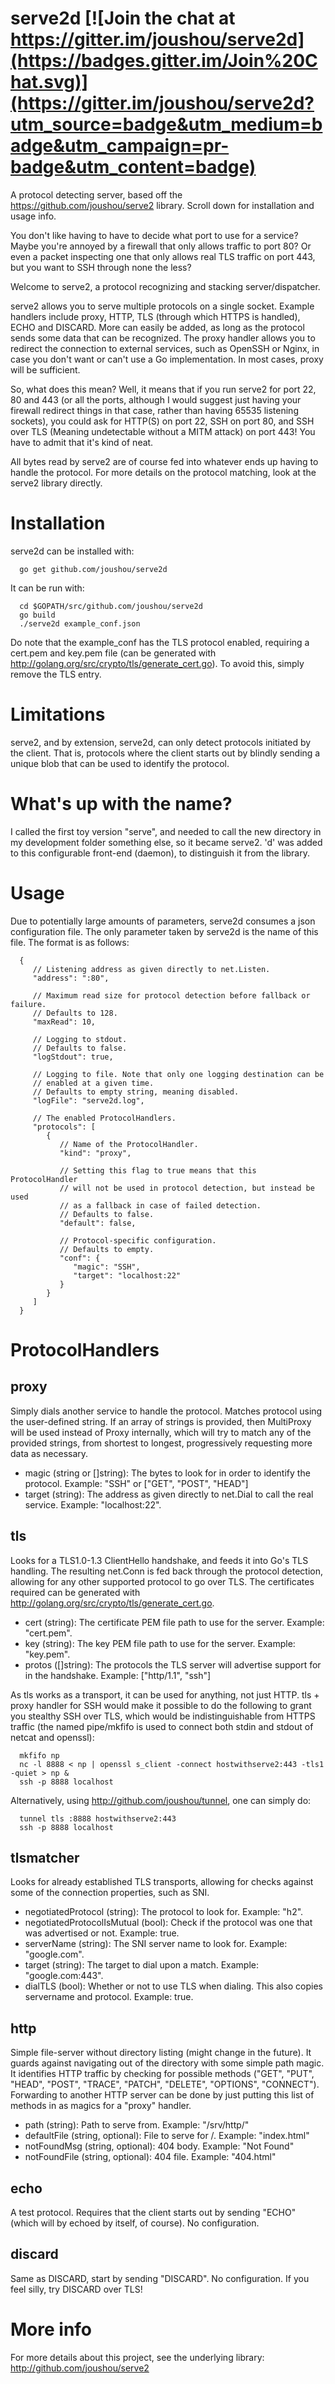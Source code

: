 # serve2d [![Join the chat at https://gitter.im/joushou/serve2d](https://badges.gitter.im/Join%20Chat.svg)](https://gitter.im/joushou/serve2d?utm_source=badge&utm_medium=badge&utm_campaign=pr-badge&utm_content=badge)

A protocol detecting server, based off the https://github.com/joushou/serve2 library. Scroll down for installation and usage info.

You don't like having to have to decide what port to use for a service? Maybe you're annoyed by a firewall that only allows traffic to port 80? Or even a packet inspecting one that only allows real TLS traffic on port 443, but you want to SSH through none the less?

Welcome to serve2, a protocol recognizing and stacking server/dispatcher.

serve2 allows you to serve multiple protocols on a single socket. Example handlers include proxy, HTTP, TLS (through which HTTPS is handled), ECHO and DISCARD. More can easily be added, as long as the protocol sends some data that can be recognized. The proxy handler allows you to redirect the connection to external services, such as OpenSSH or Nginx, in case you don't want or can't use a Go implementation. In most cases, proxy will be sufficient.

So, what does this mean? Well, it means that if you run serve2 for port 22, 80 and 443 (or all the ports, although I would suggest just having your firewall redirect things in that case, rather than having 65535 listening sockets), you could ask for HTTP(S) on port 22, SSH on port 80, and SSH over TLS (Meaning undetectable without a MITM attack) on port 443! You have to admit that it's kind of neat.

All bytes read by serve2 are of course fed into whatever ends up having to handle the protocol. For more details on the protocol matching, look at the serve2 library directly.

# Installation
serve2d can be installed with:

      go get github.com/joushou/serve2d

It can be run with:

      cd $GOPATH/src/github.com/joushou/serve2d
      go build
      ./serve2d example_conf.json

Do note that the example_conf has the TLS protocol enabled, requiring a cert.pem and key.pem file (can be generated with http://golang.org/src/crypto/tls/generate_cert.go). To avoid this, simply remove the TLS entry.

# Limitations
serve2, and by extension, serve2d, can only detect protocols initiated by the client. That is, protocols where the client starts out by blindly sending a unique blob that can be used to identify the protocol.

# What's up with the name?
I called the first toy version "serve", and needed to call the new directory in my development folder something else, so it became serve2. 'd' was added to this configurable front-end (daemon), to distinguish it from the library.

# Usage
Due to potentially large amounts of parameters, serve2d consumes a json configuration file. The only parameter taken by serve2d is the name of this file. The format is as follows:

      {
         // Listening address as given directly to net.Listen.
         "address": ":80",

         // Maximum read size for protocol detection before fallback or failure.
         // Defaults to 128.
         "maxRead": 10,

         // Logging to stdout.
         // Defaults to false.
         "logStdout": true,

         // Logging to file. Note that only one logging destination can be
         // enabled at a given time.
         // Defaults to empty string, meaning disabled.
         "logFile": "serve2d.log",

         // The enabled ProtocolHandlers.
         "protocols": [
            {
               // Name of the ProtocolHandler.
               "kind": "proxy",

               // Setting this flag to true means that this ProtocolHandler
               // will not be used in protocol detection, but instead be used
               // as a fallback in case of failed detection.
               // Defaults to false.
               "default": false,

               // Protocol-specific configuration.
               // Defaults to empty.
               "conf": {
                  "magic": "SSH",
                  "target": "localhost:22"
               }
            }
         ]
      }

# ProtocolHandlers

## proxy
Simply dials another service to handle the protocol. Matches protocol using the user-defined string. If an array of strings is provided, then MultiProxy will be used instead of Proxy internally, which will try to match any of the provided strings, from shortest to longest, progressively requesting more data as necessary.

* magic (string or []string): The bytes to look for in order to identify the protocol. Example: "SSH" or ["GET", "POST", "HEAD"]
* target (string): The address as given directly to net.Dial to call the real service. Example: "localhost:22".

## tls
Looks for a TLS1.0-1.3 ClientHello handshake, and feeds it into Go's TLS handling. The resulting net.Conn is fed back through the protocol detection, allowing for any other supported protocol to go over TLS.
The certificates required can be generated with http://golang.org/src/crypto/tls/generate_cert.go.

* cert (string): The certificate PEM file path to use for the server. Example: "cert.pem".
* key (string): The key PEM file path to use for the server. Example: "key.pem".
* protos ([]string): The protocols the TLS server will advertise support for in the handshake. Example: ["http/1.1", "ssh"]

As tls works as a transport, it can be used for anything, not just HTTP. tls + proxy handler for SSH would make it possible to do the following to grant you stealthy SSH over TLS, which would be indistinguishable from HTTPS traffic (the named pipe/mkfifo is used to connect both stdin and stdout of netcat and openssl):

      mkfifo np
      nc -l 8888 < np | openssl s_client -connect hostwithserve2:443 -tls1 -quiet > np &
      ssh -p 8888 localhost

Alternatively, using http://github.com/joushou/tunnel, one can simply do:

      tunnel tls :8888 hostwithserve2:443
      ssh -p 8888 localhost

## tlsmatcher
Looks for already established TLS transports, allowing for checks against some of the connection properties, such as SNI.

* negotiatedProtocol (string): The protocol to look for. Example: "h2".
* negotiatedProtocolIsMutual (bool): Check if the protocol was one that was advertised or not. Example: true.
* serverName (string): The SNI server name to look for. Example: "google.com".
* target (string): The target to dial upon a match. Example: "google.com:443".
* dialTLS (bool): Whether or not to use TLS when dialing. This also copies servername and protocol. Example: true.

## http
Simple file-server without directory listing (might change in the future). It guards against navigating out of the directory with some simple path magic. It identifies HTTP traffic by checking for possible methods ("GET", "PUT", "HEAD", "POST", "TRACE", "PATCH", "DELETE", "OPTIONS", "CONNECT"). Forwarding to another HTTP server can be done by just putting this list of methods in as magics for a "proxy" handler.

* path (string): Path to serve from. Example: "/srv/http/"
* defaultFile (string, optional): File to serve for /. Example: "index.html"
* notFoundMsg (string, optional): 404 body. Example: "<!DOCTYPE html><html><body>Not Found</body></html>"
* notFoundFile (string, optional): 404 file. Example: "404.html"

## echo
A test protocol. Requires that the client starts out by sending "ECHO" (which will by echoed by itself, of course). No configuration.

## discard
Same as DISCARD, start by sending "DISCARD". No configuration. If you feel silly, try DISCARD over TLS!

# More info
For more details about this project, see the underlying library: http://github.com/joushou/serve2
